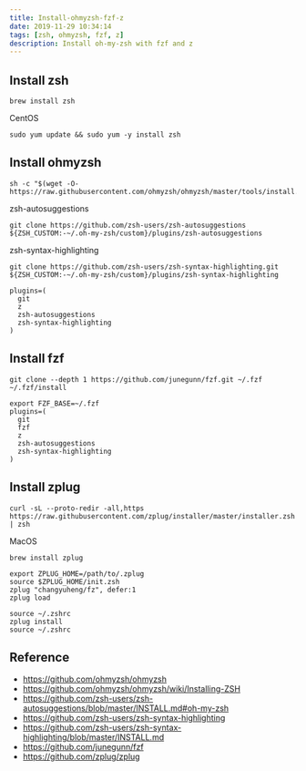 ```yaml
---
title: Install-ohmyzsh-fzf-z
date: 2019-11-29 10:34:14
tags: [zsh, ohmyzsh, fzf, z]
description: Install oh-my-zsh with fzf and z
---
```


## Install zsh

```shell
brew install zsh
```

CentOS
```shell
sudo yum update && sudo yum -y install zsh
```

## Install ohmyzsh

```shell
sh -c "$(wget -O- https://raw.githubusercontent.com/ohmyzsh/ohmyzsh/master/tools/install.sh)"
```
zsh-autosuggestions
```shell
git clone https://github.com/zsh-users/zsh-autosuggestions ${ZSH_CUSTOM:-~/.oh-my-zsh/custom}/plugins/zsh-autosuggestions
```

zsh-syntax-highlighting
```shell
git clone https://github.com/zsh-users/zsh-syntax-highlighting.git ${ZSH_CUSTOM:-~/.oh-my-zsh/custom}/plugins/zsh-syntax-highlighting
```

```zshrc
plugins=(
  git
  z
  zsh-autosuggestions
  zsh-syntax-highlighting
)
```

## Install fzf

```shell
git clone --depth 1 https://github.com/junegunn/fzf.git ~/.fzf
~/.fzf/install
```

```zshrc
export FZF_BASE=~/.fzf
plugins=(
  git
  fzf
  z
  zsh-autosuggestions
  zsh-syntax-highlighting
)
```

## Install zplug

```shell
curl -sL --proto-redir -all,https https://raw.githubusercontent.com/zplug/installer/master/installer.zsh | zsh
```

MacOS
```shell
brew install zplug
```

```zshrc
export ZPLUG_HOME=/path/to/.zplug
source $ZPLUG_HOME/init.zsh
zplug "changyuheng/fz", defer:1
zplug load
```

```shell
source ~/.zshrc
zplug install
source ~/.zshrc
```



## Reference

- https://github.com/ohmyzsh/ohmyzsh
- https://github.com/ohmyzsh/ohmyzsh/wiki/Installing-ZSH
- https://github.com/zsh-users/zsh-autosuggestions/blob/master/INSTALL.md#oh-my-zsh
- https://github.com/zsh-users/zsh-syntax-highlighting
- https://github.com/zsh-users/zsh-syntax-highlighting/blob/master/INSTALL.md
- https://github.com/junegunn/fzf
- https://github.com/zplug/zplug